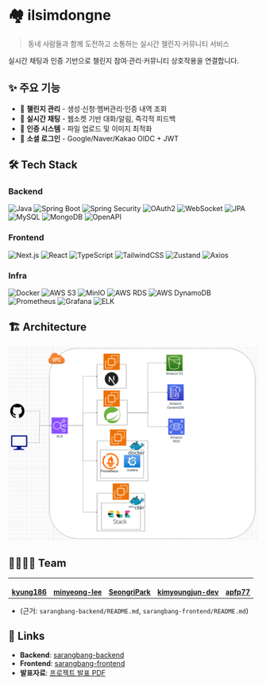 # 🏘️ ilsimdongne
> 동네 사람들과 함께 도전하고 소통하는 실시간 챌린지·커뮤니티 서비스

실시간 채팅과 인증 기반으로 챌린지 참여·관리·커뮤니티 상호작용을 연결합니다.

## ✨ 주요 기능
- 🎯 **챌린지 관리** - 생성·신청·멤버관리·인증 내역 조회
- 💬 **실시간 채팅** - 웹소켓 기반 대화/알림, 즉각적 피드백
- 📸 **인증 시스템** - 파일 업로드 및 이미지 최적화
- 🔐 **소셜 로그인** - Google/Naver/Kakao OIDC + JWT

## 🛠️ Tech Stack
### Backend
![Java](https://img.shields.io/badge/Java-17-007396)
![Spring Boot](https://img.shields.io/badge/Spring%20Boot-3.x-6DB33F)
![Spring Security](https://img.shields.io/badge/Spring%20Security-Enabled-6DB33F)
![OAuth2](https://img.shields.io/badge/OAuth2-Client-4285F4)
![WebSocket](https://img.shields.io/badge/WebSocket-Real--time-02569B)
![JPA](https://img.shields.io/badge/JPA-Hibernate-59666C)
![MySQL](https://img.shields.io/badge/MySQL-8.0-4479A1)
![MongoDB](https://img.shields.io/badge/MongoDB-6.x-47A248)
![OpenAPI](https://img.shields.io/badge/OpenAPI-3-85EA2D)

### Frontend
![Next.js](https://img.shields.io/badge/Next.js-15-black)
![React](https://img.shields.io/badge/React-19-61DAFB)
![TypeScript](https://img.shields.io/badge/TypeScript-5-3178C6)
![TailwindCSS](https://img.shields.io/badge/TailwindCSS-4-06B6D4)
![Zustand](https://img.shields.io/badge/Zustand-State--Mgmt-3C3C3C)
![Axios](https://img.shields.io/badge/Axios-HTTP-5A29E4)

### Infra
![Docker](https://img.shields.io/badge/Docker-Compose-2496ED)
![AWS S3](https://img.shields.io/badge/AWS-S3-orange)
![MinIO](https://img.shields.io/badge/MinIO-Dev-FF4F00)
![AWS RDS](https://img.shields.io/badge/AWS-RDS-527FFF)
![AWS DynamoDB](https://img.shields.io/badge/AWS-DynamoDB-4053D6)
![Prometheus](https://img.shields.io/badge/Monitoring-Prometheus-E6522C)
![Grafana](https://img.shields.io/badge/Observability-Grafana-F46800)
![ELK](https://img.shields.io/badge/Logging-ELK%20Stack-005571)

## 🏗️ Architecture
![Architecture](./assets/architecture.png)


## 👨‍👩‍👧‍👦 Team
<table align="center">
  <tbody>
    <tr>
      <td align="center"><a href="https://github.com/kyung186"><img src="https://github.com/kyung186.png" width="100px;" alt=""/><br /><b>kyung186</b></a><br /></td>
      <td align="center"><a href="https://github.com/minyeong-lee"><img src="https://github.com/minyeong-lee.png" width="100px;" alt=""/><br /><b>minyeong-lee</b></a><br /></td>
      <td align="center"><a href="https://github.com/SeongriPark"><img src="https://github.com/SeongriPark.png" width="100px;" alt=""/><br /><b>SeongriPark</b></a><br /></td>
      <td align="center"><a href="https://github.com/kimyoungjun-dev"><img src="https://github.com/kimyoungjun-dev.png" width="100px;" alt=""/><br /><b>kimyoungjun-dev</b></a><br /></td>
      <td align="center"><a href="https://github.com/apfp77"><img src="https://github.com/apfp77.png" width="100px;" alt=""/><br /><b>apfp77</b></a><br /></td>
    </tr>
  </tbody>
</table>

- (근거: `sarangbang-backend/README.md`, `sarangbang-frontend/README.md`)

## 🔗 Links
- **Backend**: [sarangbang-backend](https://github.com/ilsimdongne/backend)
- **Frontend**: [sarangbang-frontend](https://github.com/ilsimdongne/frontend)
- **발표자료**: [프로젝트 발표 PDF](./assets/project-overview.pdf)

